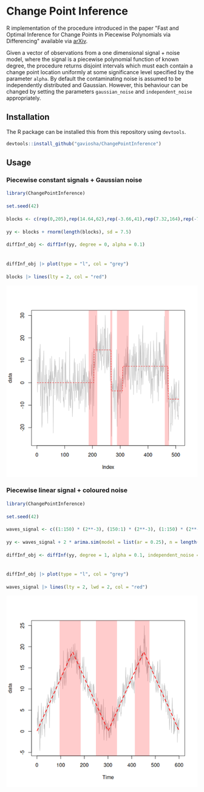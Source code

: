 # Change Point Inference

R implementation of the procedure introduced in the paper "Fast and Optimal Inference for Change Points in Piecewise Polynomials via Differencing" available via [arXiv](https://arxiv.org/abs/2307.03639).

Given a vector of observations from a one dimensional signal + noise model, where the signal is a piecewise polynomial function of known degree, the procedure returns disjoint intervals which must each contain a change point location uniformly at some significance level specified by the parameter `alpha`. By default the contaminating noise is assumed to be independently distributed and Gaussian. However, this behaviour can be changed by setting the parameters `gaussian_noise` and `independent_noise` appropriately. 

## Installation

The R package can be installed this from this repository using `devtools`. 

```r
devtools::install_github("gaviosha/ChangePointInference")
```

## Usage 

### Piecewise constant signals + Gaussian noise

```r
library(ChangePointInference)

set.seed(42)

blocks <- c(rep(0,205),rep(14.64,62),rep(-3.66,41),rep(7.32,164),rep(-7.32,40))

yy <- blocks + rnorm(length(blocks), sd = 7.5)

diffInf_obj <- diffInf(yy, degree = 0, alpha = 0.1)


diffInf_obj |> plot(type = "l", col = "grey")

blocks |> lines(lty = 2, col = "red")

```

![blocks](blocks-example.png)


### Piecewise linear signal + coloured noise

```r
library(ChangePointInference)

set.seed(42)

waves_signal <- c((1:150) * (2**-3), (150:1) * (2**-3), (1:150) * (2**-3), (150:1) * (2**-3))

yy <- waves_signal + 2 * arima.sim(model = list(ar = 0.25), n = length(waves_signal))

diffInf_obj <- diffInf(yy, degree = 1, alpha = 0.1, independent_noise = FALSE)


diffInf_obj |> plot(type = "l", col = "grey")

waves_signal |> lines(lty = 2, lwd = 2, col = "red")
```

![waves](waves-example.png)

